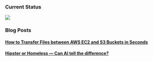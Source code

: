 ### Current Status

![](https://media.giphy.com/media/13HgwGsXF0aiGY/giphy.gif)

### Blog Posts

#### [How to Transfer Files between AWS EC2 and S3 Buckets in Seconds](https://medium.com/p/how-to-transfer-files-between-aws-ec2-and-s3-buckets-in-seconds-b4621220cc07)

#### [Hipster or Homeless — Can AI tell the difference?](https://medium.com/p/hipster-or-homeless-can-ai-tell-the-difference-c364f233f039)

<!--
**MartinSeeler/MartinSeeler** is a ✨ _special_ ✨ repository because its `README.md` (this file) appears on your GitHub profile.

Here are some ideas to get you started:

- 🔭 I’m currently working on ...
- 🌱 I’m currently learning ...
- 👯 I’m looking to collaborate on ...
- 🤔 I’m looking for help with ...
- 💬 Ask me about ...
- 📫 How to reach me: ...
- 😄 Pronouns: ...
- ⚡ Fun fact: ...
-->
